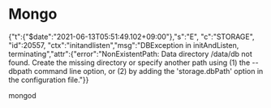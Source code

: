 # Mongo

{"t":{"$date":"2021-06-13T05:51:49.102+09:00"},"s":"E",  "c":"STORAGE",  "id":20557,   "ctx":"initandlisten","msg":"DBException in initAndListen, terminating","attr":{"error":"NonExistentPath: Data directory /data/db not found. Create the missing directory or specify another path using (1) the --dbpath command line option, or (2) by adding the 'storage.dbPath' option in the configuration file."}}


mongod 
